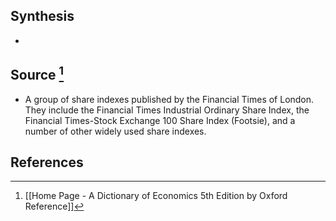 ## Synthesis
- 
## Source [^1]
- A group of share indexes published by the Financial Times of London. They include the Financial Times Industrial Ordinary Share Index, the Financial Times-Stock Exchange 100 Share Index (Footsie), and a number of other widely used share indexes.
## References

[^1]: [[Home Page - A Dictionary of Economics 5th Edition by Oxford Reference]]